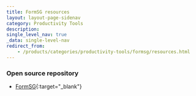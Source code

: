 ```yaml
---
title: FormSG resources
layout: layout-page-sidenav
category: Productivity Tools
description:
single_level_nav: true
_data: single-level-nav
redirect_from:
    - /products/categories/productivity-tools/formsg/resources.html
---
```


### Open source repository

- [FormSG](https://www.github.com/opengovsg/formsg/){:target="_blank"}

